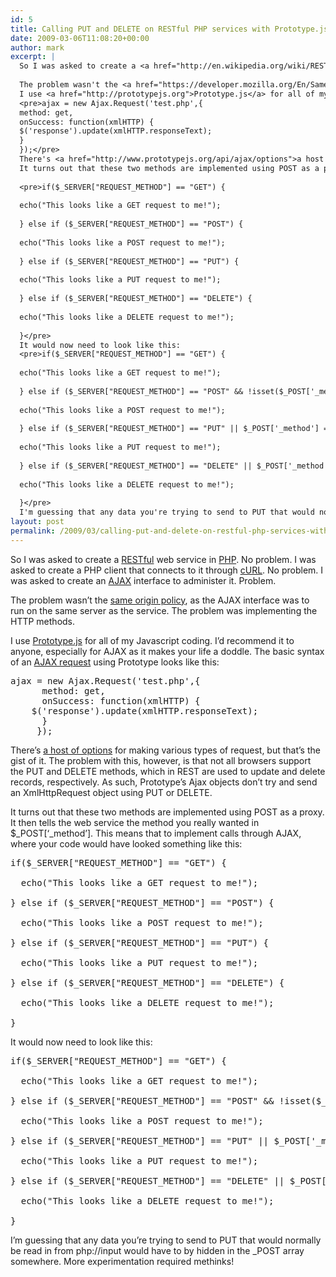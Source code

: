```yaml
---
id: 5
title: Calling PUT and DELETE on RESTful PHP services with Prototype.js
date: 2009-03-06T11:08:20+00:00
author: mark
excerpt: |
  So I was asked to create a <a href="http://en.wikipedia.org/wiki/REST">RESTful</a> web service in <a href="http://php.net">PHP</a>. No problem. I was asked to create a PHP client that connects to it through <a href="http://uk.php.net/curl">cURL</a>. No problem. I was asked to create an <a href="http://en.wikipedia.org/wiki/Ajax_(programming)">AJAX</a> interface to administer it. Problem.
  
  The problem wasn't the <a href="https://developer.mozilla.org/En/Same_origin_policy_for_JavaScript">same origin policy</a>, as the AJAX interface was to run on the same server as the service. The problem was implementing the HTTP methods.
  I use <a href="http://prototypejs.org">Prototype.js</a> for all of my Javascript coding. I'd recommend it to anyone, especially for AJAX as it makes your life a doddle. The basic syntax of an <a href="http://www.prototypejs.org/api/ajax">AJAX request</a> using Prototype looks like this:
  <pre>ajax = new Ajax.Request('test.php',{
  method: get,
  onSuccess: function(xmlHTTP) {
  $('response').update(xmlHTTP.responseText);
  }
  });</pre>
  There's <a href="http://www.prototypejs.org/api/ajax/options">a host of options</a> for making various types of request, but that's the gist of it. The problem with this, however, is that not all browsers support the PUT and DELETE methods, which in REST are used to update and delete records, respectively. As such, Prototype's Ajax objects don't try and send an XmlHttpRequest object using PUT or DELETE.
  It turns out that these two methods are implemented using POST as a proxy. It then tells the web service the method you really wanted in $_POST['_method']. This means that to implement calls through AJAX, where your code would have looked something like this:
  
  <pre>if($_SERVER["REQUEST_METHOD"] == "GET") {
  
  echo("This looks like a GET request to me!");
  
  } else if ($_SERVER["REQUEST_METHOD"] == "POST") {
  
  echo("This looks like a POST request to me!");
  
  } else if ($_SERVER["REQUEST_METHOD"] == "PUT") {
  
  echo("This looks like a PUT request to me!");
  
  } else if ($_SERVER["REQUEST_METHOD"] == "DELETE") {
  
  echo("This looks like a DELETE request to me!");
  
  }</pre>
  It would now need to look like this:
  <pre>if($_SERVER["REQUEST_METHOD"] == "GET") {
  
  echo("This looks like a GET request to me!");
  
  } else if ($_SERVER["REQUEST_METHOD"] == "POST" && !isset($_POST['_method'])) {
  
  echo("This looks like a POST request to me!");
  
  } else if ($_SERVER["REQUEST_METHOD"] == "PUT" || $_POST['_method'] == 'put') {
  
  echo("This looks like a PUT request to me!");
  
  } else if ($_SERVER["REQUEST_METHOD"] == "DELETE" || $_POST['_method'] == 'delete') {
  
  echo("This looks like a DELETE request to me!");
  
  }</pre>
  I'm guessing that any data you're trying to send to PUT that would normally be read in from php://input would have to by hidden in the _POST array somewhere. More experimentation required methinks!
layout: post
permalink: /2009/03/calling-put-and-delete-on-restful-php-services-with-prototype-js/
---
```

So I was asked to create a [RESTful](http://en.wikipedia.org/wiki/REST) web service in [PHP](http://php.net). No problem. I was asked to create a PHP client that connects to it through [cURL](http://uk.php.net/curl). No problem. I was asked to create an [AJAX](http://en.wikipedia.org/wiki/Ajax_(programming)) interface to administer it. Problem.

The problem wasn&#8217;t the [same origin policy](https://developer.mozilla.org/En/Same_origin_policy_for_JavaScript), as the AJAX interface was to run on the same server as the service. The problem was implementing the HTTP methods.
  
I use [Prototype.js](http://prototypejs.org) for all of my Javascript coding. I&#8217;d recommend it to anyone, especially for AJAX as it makes your life a doddle. The basic syntax of an [AJAX request](http://www.prototypejs.org/api/ajax) using Prototype looks like this:

<pre>ajax = new Ajax.Request('test.php',{
      method: get,
      onSuccess: function(xmlHTTP) {
	$('response').update(xmlHTTP.responseText);
      }
     });</pre>

There&#8217;s [a host of options](http://www.prototypejs.org/api/ajax/options) for making various types of request, but that&#8217;s the gist of it. The problem with this, however, is that not all browsers support the PUT and DELETE methods, which in REST are used to update and delete records, respectively. As such, Prototype&#8217;s Ajax objects don&#8217;t try and send an XmlHttpRequest object using PUT or DELETE.
  
It turns out that these two methods are implemented using POST as a proxy. It then tells the web service the method you really wanted in $\_POST[&#8216;\_method&#8217;]. This means that to implement calls through AJAX, where your code would have looked something like this:

<pre>if($_SERVER["REQUEST_METHOD"] == "GET") {

  echo("This looks like a GET request to me!");

} else if ($_SERVER["REQUEST_METHOD"] == "POST") {

  echo("This looks like a POST request to me!");

} else if ($_SERVER["REQUEST_METHOD"] == "PUT") {

  echo("This looks like a PUT request to me!");

} else if ($_SERVER["REQUEST_METHOD"] == "DELETE") {

  echo("This looks like a DELETE request to me!");

}</pre>

It would now need to look like this:

<pre>if($_SERVER["REQUEST_METHOD"] == "GET") { 

  echo("This looks like a GET request to me!");

} else if ($_SERVER["REQUEST_METHOD"] == "POST" && !isset($_POST['_method'])) {

  echo("This looks like a POST request to me!");

} else if ($_SERVER["REQUEST_METHOD"] == "PUT" || $_POST['_method'] == 'put') {

  echo("This looks like a PUT request to me!");

} else if ($_SERVER["REQUEST_METHOD"] == "DELETE" || $_POST['_method'] == 'delete') {

  echo("This looks like a DELETE request to me!");

}</pre>

I&#8217;m guessing that any data you&#8217;re trying to send to PUT that would normally be read in from php://input would have to by hidden in the _POST array somewhere. More experimentation required methinks!